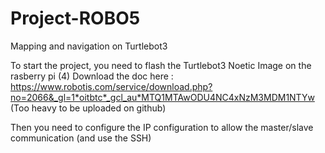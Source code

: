 # Project-ROBO5
Mapping and navigation on Turtlebot3

To start the project, you need to flash the Turtlebot3 Noetic Image on the rasberry pi (4)
Download the doc here : https://www.robotis.com/service/download.php?no=2066&_gl=1*oitbtc*_gcl_au*MTQ1MTAwODU4NC4xNzM3MDM1NTYw
(Too heavy to be uploaded on github)

Then you need to configure the IP configuration to allow the master/slave communication (and use the SSH)
